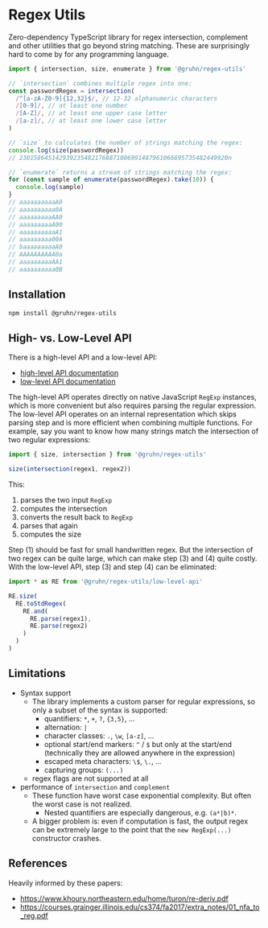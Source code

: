 # Regex Utils

Zero-dependency TypeScript library for regex intersection, complement and other utilities that go beyond string matching.
These are surprisingly hard to come by for any programming language.

```typescript
import { intersection, size, enumerate } from '@gruhn/regex-utils'

// `intersection` combines multiple regex into one:
const passwordRegex = intersection(
  /^[a-zA-Z0-9]{12,32}$/, // 12-32 alphanumeric characters
  /[0-9]/, // at least one number
  /[A-Z]/, // at least one upper case letter   
  /[a-z]/, // at least one lower case letter
)

// `size` to calculates the number of strings matching the regex: 
console.log(size(passwordRegex))
// 2301586451429392354821768871006991487961066695735482449920n

// `enumerate` returns a stream of strings matching the regex:
for (const sample of enumerate(passwordRegex).take(10)) {
  console.log(sample)
}
// aaaaaaaaaaA0
// aaaaaaaaaa0A
// aaaaaaaaaAA0
// aaaaaaaaaA00
// aaaaaaaaaaA1
// aaaaaaaaa00A
// baaaaaaaaaA0
// AAAAAAAAAA0a
// aaaaaaaaaAA1
// aaaaaaaaaa0B
```

## Installation

```bash
npm install @gruhn/regex-utils
```

## High- vs. Low-Level API

There is a high-level API and a low-level API:

 - [high-level API documentation](https://gruhn.github.io/regex-utils/modules/High-level_API.html)
 - [low-level API documentation](https://gruhn.github.io/regex-utils/modules/Low-Level_API.html)

The high-level API operates directly on native JavaScript `RegExp` instances,
which is more convenient but also requires parsing the regular expression.
The low-level API operates on an internal representation
which skips parsing step and is more efficient when combining multiple functions.
For example, say you want to know how many strings match the intersection
of two regular expressions:

```typescript
import { size, intersection } from '@gruhn/regex-utils'

size(intersection(regex1, regex2))
```

This:
1. parses the two input `RegExp`
2. computes the intersection
3. converts the result back to `RegExp`
4. parses that again
5. computes the size

Step (1) should be fast for small handwritten regex.
But the intersection of two regex can be quite large, 
which can make step (3) and (4) quite costly.
With the low-level API, step (3) and step (4) can be eliminated:

```typescript
import * as RE from '@gruhn/regex-utils/low-level-api'

RE.size(
  RE.toStdRegex(
    RE.and(
      RE.parse(regex1),
      RE.parse(regex2)
    )
  )
)
```

<!--

## Todo Utilities

* recognize regex prone to catastrophic backtracking
  - https://www.regular-expressions.info/catastrophic.html
  - https://www.youtube.com/watch?v=DDe-S3uef2w
* check equivalence of two regex or find counterexample string

-->

## Limitations

* Syntax support
  - The library implements a custom parser for regular expressions,
    so only a subset of the syntax is supported:
    - quantifiers: `*`, `+`, `?`, `{3,5}`, ...
    - alternation: `|`
    - character classes: `.`, `\w`, `[a-z]`, ...
    - optional start/end markers: `^` / `$` but only at the start/end
      (technically they are allowed anywhere in the expression)
    - escaped meta characters: `\$`, `\.`, ...
    - capturing groups: `(...)`
  - regex flags are not supported at all
* performance of `intersection` and `complement`
  - These function have worst case exponential complexity.
    But often the worst case is not realized.
    - Nested quantifiers are especially dangerous, e.g. `(a*|b)*`.
  - A bigger problem is: even if computation is fast,
    the output regex can be extremely large to the point that
    the `new RegExp(...)` constructor crashes.

## References

Heavily informed by these papers:
- https://www.khoury.northeastern.edu/home/turon/re-deriv.pdf
- https://courses.grainger.illinois.edu/cs374/fa2017/extra_notes/01_nfa_to_reg.pdf
